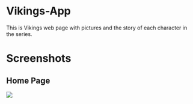 # Vikings-App
 This is Vikings web page with pictures and the story of each character in the series.

<h1> Screenshots </h1>
<h2> Home Page </h2>
<img src="https://github.com/BDukov/Vikings-App/assets/107854265/ae2ff143-2c73-4b7f-b51a-791f0790a168"> </img>
